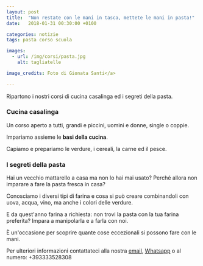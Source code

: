 ```yaml
---
layout: post
title:  "Non restate con le mani in tasca, mettete le mani in pasta!"
date:   2018-01-31 00:30:00 +0100

categories: notizie
tags: pasta corso scuola

images:
  - url: /img/corsi/pasta.jpg
    alt: tagliatelle

image_credits: Foto di Gionata Santi</a>
 
---
```


Ripartono i nostri corsi di cucina casalinga ed i segreti della pasta.

<!--continua-->

### Cucina casalinga

Un corso aperto a tutti, grandi e piccini, uomini e donne, single o coppie.

Impariamo assieme le **basi della cucina**. 

Capiamo e prepariamo le verdure, i cereali, la carne ed il pesce.

### I segreti della pasta

Hai un vecchio mattarello a casa ma non lo hai mai usato?
Perché allora non imparare a fare la pasta fresca in casa?

Conosciamo i diversi tipi di farina e cosa si può creare combinandoli con uova, acqua, vino, ma anche i colori delle verdure.

E da quest'anno farina a richiesta: non trovi la pasta con la tua farina preferita? Impara a manipolarla e a farla con noi.

È un'occasione per scoprire quante cose eccezionali si possono fare con le mani.

Per ulteriori informazioni contattateci alla nostra [email](&#x6d;&#97;&#x69;&#108;&#116;&#111;&#x3a;&#x63;&#x75;&#x63;&#105;&#x6e;&#x61;&#x2e;&#x64;&#x69;&#46;&#108;&#111;&#100;&#x69;&#x40;&#x67;&#109;&#x61;&#105;&#x6c;&#x2e;&#99;&#111;&#109; "Invia email"), [Whatsapp](https://api.whatsapp.com/send?phone=393333528308 "Invia messaggio") o al numero: +393333528308